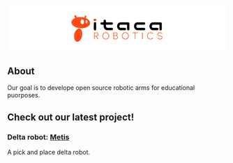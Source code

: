 ![logo](/logo/logo_1_light.png)

## About
Our goal is to develope open source robotic arms for educational puorposes.

## Check out our latest project!

### Delta robot: [Metis](https://github.com/itacarobotics/Metis)
A pick and place delta robot.



